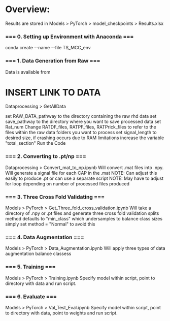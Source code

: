 # Overview:

Results are stored in Models > PyTorch > model_checkpoints > Results.xlsx

### === 0. Setting up Environment with Anaconda ===
conda create --name <name> --file TS_MCC_env

### === 1. Data Generation from Raw ===
Data is available from 
# INSERT LINK TO DATA
Dataprocessing > GetAllData
 
set RAW_DATA_pathway to the directory containing the raw rhd data
set save_pathway to the directory where you want to save processed data
set Rat_num
Change RATDF_files, RATPF_files, RATPrick_files to refer to the files 
within the raw data folders you want to process
set signal_length to desired size, 
if crashing occurs due to RAM limitations increase the variable "total_section"
Run the Code

### === 2. Converting to .pt/np ===
Dataprocessing > Convert_mat_to_np.ipynb
Will convert .mat files into .npy. Will generate a signal file for each
CAP in the .mat
NOTE: Can adjust this easily to produce .pt or can use a separate script
NOTE: May have to adjust for loop depending on number of processed files produced

### === 3. Three Cross Fold Validating ===
Models > PyTorch > Get_Three_fold_cross_validation.ipynb
Will take a directory of .npy or .pt files and generate three cross fold 
validation splits
method defaults to "min_class" which undersamples to balance class sizes
simply set method = "Normal" to avoid this

### === 4. Data Augmentation ===
Models > PyTorch > Data_Augmentation.ipynb
Will apply three types of data augmentation balance classess

### === 5. Training ===
Models > PyTorch > Training.ipynb
Specify model within script, point to directory with data and run script.

### === 6. Evaluate ===
Models > PyTorch > Val_Test_Eval.ipynb
Specify model within script, point to directory with data, 
point to weights and run script.